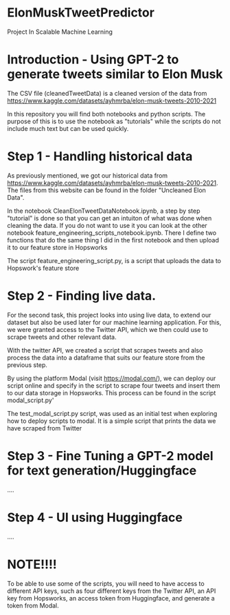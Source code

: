 # ElonMuskTweetPredictor
Project In Scalable Machine Learning

# Introduction - Using GPT-2 to generate tweets similar to Elon Musk


The CSV file (cleanedTweetData) is a cleaned version of the data from https://www.kaggle.com/datasets/ayhmrba/elon-musk-tweets-2010-2021

In this repository you will find both notebooks and python scripts. The purpose of this is to use the notebook as "tutorials" while the scripts do not include much text but can be used quickly. 

# Step 1 - Handling historical data

As previously mentioned, we got our historical data from https://www.kaggle.com/datasets/ayhmrba/elon-musk-tweets-2010-2021. The files from this website can be found in the folder "Uncleaned Elon Data".

In the notebook CleanElonTweetDataNotebook.ipynb, a step by step "tutorial" is done so that you can get an intuiton of what was done when cleaning the data. If you do not want to use it you can look at the other notebook feature_engineering_scripts_notebook.ipynb. There I define two functions that do the same thing I did in the first notebook and then upload it to our feature store in Hopsworks

The script feature_engineering_script.py, is a script that uploads the data to Hopswork's feature store

# Step 2 - Finding live data.

For the second task, this project looks into using live data, to extend our dataset but also be used later for our machine learning application. For this, we were granted access to the Twitter API, which we then could use to scrape tweets and other relevant data. 

With the twitter API, we created a script that scrapes tweets and also process the data into a dataframe that suits our feature store from the previous step. 

By using the platform Modal (visit https://modal.com/), we can deploy our script online and specify in the script to scrape four tweets and insert them to our data storage in Hopsworks. This process can be found in the script modal_script.py'

The test_modal_script.py script, was used as an initial test when exploring how to deploy scripts to modal. It is a simple script that prints the data we have scraped from Twitter


# Step 3 - Fine Tuning a GPT-2 model for text generation/Huggingface
....


# Step 4 - UI using Huggingface
....


# NOTE!!!!

To be able to use some of the scripts, you will need to have access to different API keys, such as four different keys from the Twitter API, an API key from Hopsworks,  an access token from Huggingface, and generate a token from Modal.


